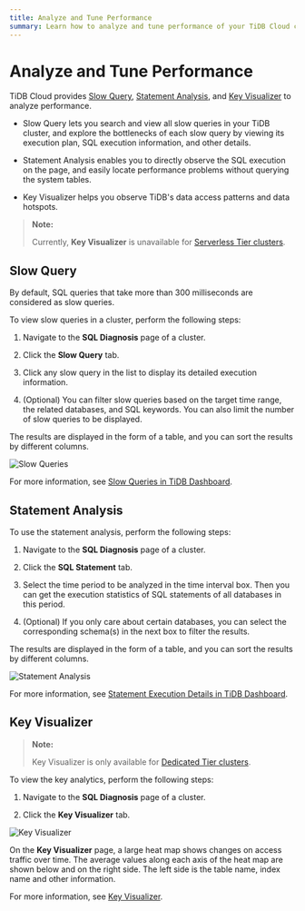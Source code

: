 ```yaml
---
title: Analyze and Tune Performance
summary: Learn how to analyze and tune performance of your TiDB Cloud cluster.
---
```


# Analyze and Tune Performance

TiDB Cloud provides [Slow Query](#slow-query), [Statement Analysis](#statement-analysis), and [Key Visualizer](#key-visualizer) to analyze performance.

- Slow Query lets you search and view all slow queries in your TiDB cluster, and explore the bottlenecks of each slow query by viewing its execution plan, SQL execution information, and other details.

- Statement Analysis enables you to directly observe the SQL execution on the page, and easily locate performance problems without querying the system tables.

- Key Visualizer helps you observe TiDB's data access patterns and data hotspots.

> **Note:**
>
> Currently, **Key Visualizer** is unavailable for [Serverless Tier clusters](/tidb-cloud/select-cluster-tier.md#serverless-tier-beta).

## Slow Query

By default, SQL queries that take more than 300 milliseconds are considered as slow queries.

To view slow queries in a cluster, perform the following steps:

1. Navigate to the **SQL Diagnosis** page of a cluster.

2. Click the **Slow Query** tab.

3. Click any slow query in the list to display its detailed execution information.

4. (Optional) You can filter slow queries based on the target time range, the related databases, and SQL keywords. You can also limit the number of slow queries to be displayed.

The results are displayed in the form of a table, and you can sort the results by different columns.

![Slow Queries](https://download.pingcap.com/images/docs/tidb-cloud/slow-queries.png)

For more information, see [Slow Queries in TiDB Dashboard](https://docs.pingcap.com/tidb/stable/dashboard-slow-query).

## Statement Analysis

To use the statement analysis, perform the following steps:

1. Navigate to the **SQL Diagnosis** page of a cluster.

2. Click the **SQL Statement** tab.

3. Select the time period to be analyzed in the time interval box. Then you can get the execution statistics of SQL statements of all databases in this period.

4. (Optional) If you only care about certain databases, you can select the corresponding schema(s) in the next box to filter the results.

The results are displayed in the form of a table, and you can sort the results by different columns.

![Statement Analysis](https://download.pingcap.com/images/docs/tidb-cloud/statement-analysis.png)

For more information, see [Statement Execution Details in TiDB Dashboard](https://docs.pingcap.com/tidb/stable/dashboard-statement-details).

## Key Visualizer

> **Note:**
>
> Key Visualizer is only available for [Dedicated Tier clusters](/tidb-cloud/select-cluster-tier.md#dedicated-tier).

To view the key analytics, perform the following steps:

1. Navigate to the **SQL Diagnosis** page of a cluster.

2. Click the **Key Visualizer** tab.

![Key Visualizer](https://download.pingcap.com/images/docs/tidb-cloud/key-visualizer.png)

On the **Key Visualizer** page, a large heat map shows changes on access traffic over time. The average values ​​along each axis of the heat map are shown below and on the right side. The left side is the table name, index name and other information.

For more information, see [Key Visualizer](https://docs.pingcap.com/tidb/stable/dashboard-key-visualizer).
